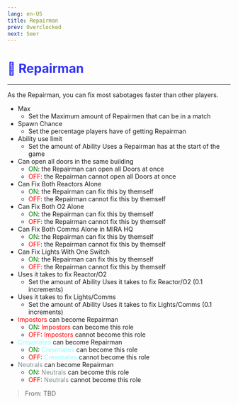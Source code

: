 ```yaml
---
lang: en-US
title: Repairman
prev: Overclocked
next: Seer
---
```


# <font color="#3131f6">🔧 <b>Repairman</b></font> <Badge text="Helpful" type="tip" vertical="middle"/>
---

As the Repairman, you can fix most sabotages faster than other players.
* Max
  * Set the Maximum amount of Repairmen that can be in a match
* Spawn Chance
  * Set the percentage players have of getting Repairman
* Ability use limit
  * Set the amount of Ability Uses a Repairman has at the start of the game
* Can open all doors in the same building
  * <font color=green>ON</font>: the Repairman can open all Doors at once
  * <font color=red>OFF</font>: the Repairman cannot open all Doors at once
* Can Fix Both Reactors Alone
  * <font color=green>ON</font>: the Repairman can fix this by themself
  * <font color=red>OFF</font>: the Repairman cannot fix this by themself
* Can Fix Both O2 Alone
  * <font color=green>ON</font>: the Repairman can fix this by themself
  * <font color=red>OFF</font>: the Repairman cannot fix this by themself
* Can Fix Both Comms Alone in MIRA HQ
  * <font color=green>ON</font>: the Repairman can fix this by themself
  * <font color=red>OFF</font>: the Repairman cannot fix this by themself
* Can Fix Lights With One Switch
  * <font color=green>ON</font>: the Repairman can fix this by themself
  * <font color=red>OFF</font>: the Repairman cannot fix this by themself
* Uses it takes to fix Reactor/O2
  * Set the amount of Ability Uses it takes to fix Reactor/O2 (0.1 increments)
* Uses it takes to fix Lights/Comms
  * Set the amount of Ability Uses it takes to fix Lights/Comms (0.1 increments)
* <font color=red>Impostors</font> can become Repairman
  * <font color=green>ON</font>: <font color=red>Impostors</font> can become this role
  * <font color=red>OFF</font>: <font color=red>Impostors</font> cannot become this role
* <font color=#8cffff>Crewmates</font> can become Repairman
  * <font color=green>ON</font>: <font color=#8cffff>Crewmates</font> can become this role
  * <font color=red>OFF</font>: <font color=#8cffff>Crewmates</font> cannot become this role
* <font color=#7f8c8d>Neutrals</font> can become Repairman
  * <font color=green>ON</font>: <font color=#7f8c8d>Neutrals</font> can become this role
  * <font color=red>OFF</font>: <font color=#7f8c8d>Neutrals</font> cannot become this role

> From: TBD